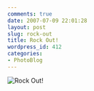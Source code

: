```yaml
---
comments: true
date: 2007-07-09 22:01:28
layout: post
slug: rock-out
title: Rock Out!
wordpress_id: 412
categories:
- PhotoBlog
---
```


![Rock Out!](http://ryanfitzer.com/main/wp-content/uploads/2007/07/rock-out.jpg)
